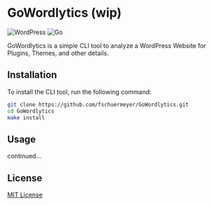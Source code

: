 # GoWordlytics (wip)
![WordPress](https://img.shields.io/badge/WordPress-%23117AC9.svg?style=for-the-badge&logo=WordPress&logoColor=white)
![Go](https://img.shields.io/badge/go-%2300ADD8.svg?style=for-the-badge&logo=go&logoColor=white)

GoWordlytics is a simple CLI tool to analyze a WordPress Website for Plugins, Themes, and other details.

## Installation

To install the CLI tool, run the following command:

```bash
git clone https://github.com/fschuermeyer/GoWordlytics.git
cd GoWordlytics
make install
```

## Usage

continued...

## License

[MIT License](LICENSE)

